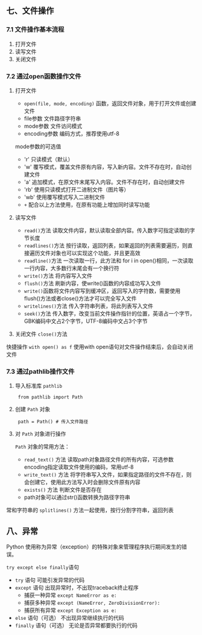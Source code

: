 
## 七、文件操作

### 7.1 文件操作基本流程

1. 打开文件
2. 读写文件
3. 关闭文件

### 7.2 通过open函数操作文件

1. 打开文件
   - `open(file, mode, encoding)` 函数，返回文件对象，用于打开文件或创建文件
   - file参数 文件路径字符串
   - mode参数 文件访问模式
   - encoding参数 编码方式，推荐使用utf-8

    mode参数的可选值

    - 'r' 只读模式（默认）
    - 'w' 覆写模式，覆盖文件原有内容，写入新内容。文件不存在时，自动创建文件
    - 'a' 追加模式，在原文件末尾写入内容。文件不存在时，自动创建文件
    - 'rb' 使用只读模式打开二进制文件（图片等）
    - 'wb' 使用覆写模式写入二进制文件
    - `+` 配合以上方法使用，在原有功能上增加同时读写功能

2. 读写文件

   - `read()`方法 读取文件内容，默认读取全部内容。传入数字可指定读取的字节长度
   - `readlines()`方法 按行读取，返回列表，如果返回的列表需要遍历，则直接遍历文件对象也可以实现这个功能，并且更高效
   - `readline()`方法 一次读取一行，此方法和 for i in open()相同，一次读取一行内容，大多数行末尾会有一个换行符
   - `write()`方法 将内容写入文件
   - `flush()`方法 刷新内容，使write()函数的内容成功写入文件
   - `write()`函数将文件内容写到缓冲区，返回写入的字符数，需要使用flush()方法或者close()方法才可以完全写入文件
   - `writelines()`方法 传入字符串列表，将此列表写入文件
   - `seek()`方法 传入数字，改变当前文件操作指针的位置，英语占一个字节，GBK编码中文占2个字节，UTF-8编码中文占3个字节

3. 关闭文件 `close()`方法

快捷操作 `with open() as f` 使用with open语句对文件操作结束后，会自动关闭文件

### 7.3 通过pathlib操作文件
    
1. 导入标准库 `pathlib`

        from pathlib import Path

2. 创建 `Path` 对象

        path = Path() # 传入文件路径

3. 对 `Path` 对象进行操作

    `Path` 对象的常用方法：

    - `read_text()` 方法 读取path对象路径文件的所有内容，可选参数encoding指定读取文件使用的编码，常用utf-8
    - `write_text()` 方法 将字符串写入文件，如果指定路径的文件不存在，则会创建它，使用此方法写入时会删除文件原有内容
    - `exists()` 方法 判断文件是否存在
    - path对象可以通过str()函数转换为路径字符串


常和字符串的 `splitlines()` 方法一起使用，按行分割字符串，返回列表

## 八、异常

Python 使用称为异常（exception）的特殊对象来管理程序执行期间发生的错误。

`try except else finally`语句

- `try` 语句 可能引发异常的代码
- `except` 语句 出现异常时，不出现traceback终止程序
    - 捕获一种异常 `except NameError as e:`
    - 捕获多种异常 `except (NameError, ZeroDivisionError):`
    - 捕获所有异常 `except Exception as e:`
- `else` 语句（可选） 不出现异常继续执行的代码
- `finally` 语句（可选） 无论是否异常都要执行的代码